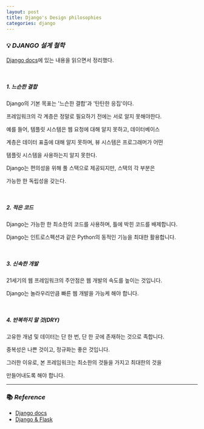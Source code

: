 ```yaml
---
layout: post
title: Django's Design philosophies
categories: django
---
```


### 💡 ***DJANGO 설계 철학***

[Django docs](https://docs.djangoproject.com/ko/3.2/misc/design-philosophies/)에 있는 내용을 읽으면서 정리했다.

<br>

##### 1. 느슨한 결합

Django의 기본 목표는 '느슨한 결합'과 '탄탄한 응집'이다.

프레임워크의 각 계층은 정말로 필요하기 전에는 서로 알지 못해야한다.

예를 들어, 템플릿 시스템은 웹 요청에 대해 알지 못하고, 데이터베이스 

계층은 데이터 표출에 대해 알지 못하며, 뷰 시스템은 프로그래머가 어떤

템플릿 시스템을 사용하는지 알지 못한다.

Django는 편의성을 위해 풀 스택으로 제공되지만, 스택의 각 부분은 

가능한 한 독립성을 갖는다.

<br>

##### 2. 적은 코드

Django는 가능한 한 최소한의 코드를 사용하며, 틀에 박힌 코드를 배제합니다. 

Django는 인트로스펙션과 같은 Python의 동적인 기능을 최대한 활용합니다.

<br>

##### 3. 신속한 개발

21세기의 웹 프레임워크의 주안점은 웹 개발의 속도를 높이는 것입니다. 

Django는 놀라우리만큼 빠른 웹 개발을 가능케 해야 합니다.

<br>

##### 4. 반복하지 말 것(DRY)

고유한 개념 및 데이터는 단 한 번, 단 한 곳에 존재하는 것으로 족합니다. 

중복성은 나쁜 것이고, 정규화는 좋은 것입니다.

그러한 이유로, 본 프레임워크는 최소한의 것들을 가지고 최대한의 것을 

만들어내도록 해야 합니다.

---

### 📚 ***Reference***

- [Django docs](https://docs.djangoproject.com/ko/3.2/misc/design-philosophies/)
- [Django & Flask](https://wendys.tistory.com/172)